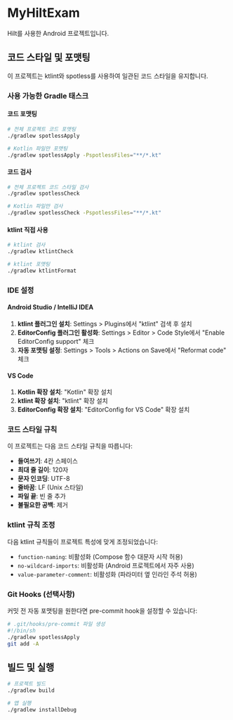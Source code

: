 # MyHiltExam

Hilt를 사용한 Android 프로젝트입니다.

## 코드 스타일 및 포맷팅

이 프로젝트는 ktlint와 spotless를 사용하여 일관된 코드 스타일을 유지합니다.

### 사용 가능한 Gradle 태스크

#### 코드 포맷팅
```bash
# 전체 프로젝트 코드 포맷팅
./gradlew spotlessApply

# Kotlin 파일만 포맷팅
./gradlew spotlessApply -PspotlessFiles="**/*.kt"
```

#### 코드 검사
```bash
# 전체 프로젝트 코드 스타일 검사
./gradlew spotlessCheck

# Kotlin 파일만 검사
./gradlew spotlessCheck -PspotlessFiles="**/*.kt"
```

#### ktlint 직접 사용
```bash
# ktlint 검사
./gradlew ktlintCheck

# ktlint 포맷팅
./gradlew ktlintFormat
```

### IDE 설정

#### Android Studio / IntelliJ IDEA
1. **ktlint 플러그인 설치**: Settings > Plugins에서 "ktlint" 검색 후 설치
2. **EditorConfig 플러그인 활성화**: Settings > Editor > Code Style에서 "Enable EditorConfig support" 체크
3. **자동 포맷팅 설정**: Settings > Tools > Actions on Save에서 "Reformat code" 체크

#### VS Code
1. **Kotlin 확장 설치**: "Kotlin" 확장 설치
2. **ktlint 확장 설치**: "ktlint" 확장 설치
3. **EditorConfig 확장 설치**: "EditorConfig for VS Code" 확장 설치

### 코드 스타일 규칙

이 프로젝트는 다음 코드 스타일 규칙을 따릅니다:

- **들여쓰기**: 4칸 스페이스
- **최대 줄 길이**: 120자
- **문자 인코딩**: UTF-8
- **줄바꿈**: LF (Unix 스타일)
- **파일 끝**: 빈 줄 추가
- **불필요한 공백**: 제거

### ktlint 규칙 조정

다음 ktlint 규칙들이 프로젝트 특성에 맞게 조정되었습니다:

- `function-naming`: 비활성화 (Compose 함수 대문자 시작 허용)
- `no-wildcard-imports`: 비활성화 (Android 프로젝트에서 자주 사용)
- `value-parameter-comment`: 비활성화 (파라미터 옆 인라인 주석 허용)

### Git Hooks (선택사항)

커밋 전 자동 포맷팅을 원한다면 pre-commit hook을 설정할 수 있습니다:

```bash
# .git/hooks/pre-commit 파일 생성
#!/bin/sh
./gradlew spotlessApply
git add -A
```

## 빌드 및 실행

```bash
# 프로젝트 빌드
./gradlew build

# 앱 실행
./gradlew installDebug
``` 